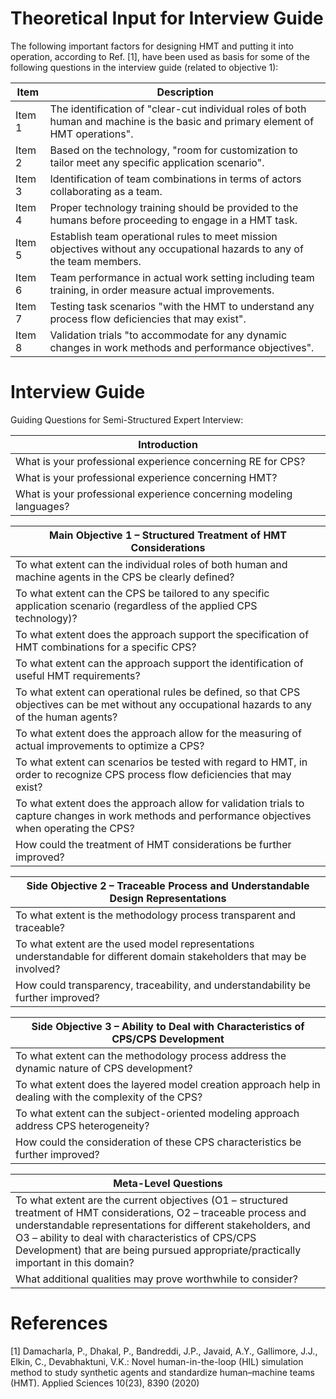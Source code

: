 Theoretical Input for Interview Guide
=====================================

The following important factors for designing HMT and putting it into operation, according to Ref. [1], have been used as basis for some of the following questions in the interview guide (related to objective 1):

| Item | Description |
| -------- | -------- |
| Item 1 | The identification of "clear-cut individual roles of both human and machine is the basic and primary element of HMT operations". |
| Item 2 | Based on the technology, "room for customization to tailor meet any specific application scenario". |
| Item 3 | Identification of team combinations in terms of actors collaborating as a team. |
| Item 4 | Proper technology training should be provided to the humans before proceeding to engage in a HMT task. |
| Item 5 | Establish team operational rules to meet mission objectives without any occupational hazards to any of the team members. |
| Item 6 | Team performance in actual work setting including team training, in order measure actual improvements. |
| Item 7 | Testing task scenarios "with the HMT to understand any process flow deficiencies that may exist". |
| Item 8 | Validation trials "to accommodate for any dynamic changes in work methods and performance objectives". |

Interview Guide
===============

Guiding Questions for Semi-Structured Expert Interview:

| Introduction |
| -------- |
| What is your professional experience concerning RE for CPS? |
| What is your professional experience concerning HMT? |
| What is your professional experience concerning modeling languages? |

| Main Objective 1 &ndash; Structured Treatment of HMT Considerations |
| -------- |
| To what extent can the individual roles of both human and machine agents in the CPS be clearly defined?  |
| To what extent can the CPS be tailored to any specific application scenario (regardless of the applied CPS technology)? |
| To what extent does the approach support the specification of HMT combinations for a specific CPS? |
| To what extent can the approach support the identification of useful HMT requirements? |
| To what extent can operational rules be defined, so that CPS objectives can be met without any occupational hazards to any of the human agents? |
| To what extent does the approach allow for the measuring of actual improvements to optimize a CPS? |
| To what extent can scenarios be tested with regard to HMT, in order to recognize CPS process flow deficiencies that may exist? |
| To what extent does the approach allow for validation trials to capture changes in work methods and performance objectives when operating the CPS? |
| How could the treatment of HMT considerations be further improved? |

| Side Objective 2 &ndash; Traceable Process and Understandable Design Representations |
| -------- |
| To what extent is the methodology process transparent and traceable? |
| To what extent are the used model representations understandable for different domain stakeholders that may be involved? |
| How could transparency, traceability, and understandability be further improved? |

| Side Objective 3 &ndash; Ability to Deal with Characteristics of CPS/CPS Development |
| -------- |
| To what extent can the methodology process address the dynamic nature of CPS development? |
| To what extent does the layered model creation approach help in dealing with the complexity of the CPS? |
| To what extent can the subject-oriented modeling approach address CPS heterogeneity? |
| How could the consideration of these CPS characteristics be further improved? |

| Meta-Level Questions |
| -------- |
| To what extent are the current objectives (O1 &ndash; structured treatment of HMT considerations, O2 &ndash; traceable process and understandable representations for different stakeholders, and O3 &ndash; ability to deal with characteristics of CPS/CPS Development) that are being pursued appropriate/practically important in this domain? |
| What additional qualities may prove worthwhile to consider? |

References
==========

[1] Damacharla, P., Dhakal, P., Bandreddi, J.P., Javaid, A.Y., Gallimore, J.J., Elkin, C., Devabhaktuni, V.K.: Novel human-in-the-loop (HIL) simulation method to study synthetic agents and standardize human–machine teams (HMT). Applied Sciences 10(23), 8390 (2020)



